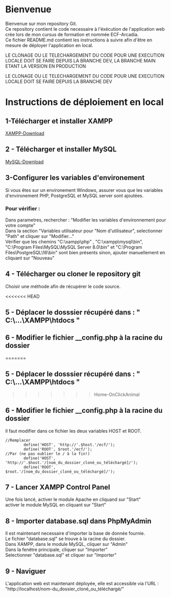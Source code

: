 # Bienvenue

Bienvenue sur mon repository Git.  
Ce repository contient le code necessaire à l'éxécution de l'application web crée lors de mon cursus de formation et nommée ECF-Arcadia.  
Ce fichier README.md contient les instructions à suivre afin d'être en mesure de déployer l'application en local.  

LE CLONAGE OU LE TELECHARGEMENT DU CODE POUR UNE EXECUTION LOCALE DOIT SE FAIRE DEPUIS LA BRANCHE DEV, LA BRANCHE MAIN ETANT LA VERSION EN PRODUCTION  

LE CLONAGE OU LE TELECHARGEMENT DU CODE POUR UNE EXECUTION LOCALE DOIT SE FAIRE DEPUIS LA BRANCHE DEV

# Instructions de déploiement en local

## 1-Télécharger et installer XAMPP
[XAMPP-Download](https://www.apachefriends.org/fr/index.html)
## 2 - Télécharger et installer MySQL
[MySQL-Download](https://dev.mysql.com/downloads/mysql/)

## 3-Configurer les variables d'environement
Si vous êtes sur un environement Windows, assurer vous que les variables d'environement PHP, PostgreSQL et MySQL server sont ajoutées.

### Pour vérifier :
Dans parametres, rechercher : "Modifier les variables d'environnement pour votre compte"  
Dans la section "Variables utilisateur pour "Nom d'utilisateur", selectionner "Path" et cliquer sur "Modifier..."  
Vérifier que les chemins "C:\xampp\php" , "C:\xampp\mysql\bin", "C:\Program Files\MySQL\MySQL Server 8.0\bin" et "C:\Program Files\PostgreSQL\16\bin" sont bien présents sinon, ajouter manuellement en cliquant sur "Nouveau"

## 4 - Télécharger ou cloner le repository git

Choisir une méthode afin de récupérer le code source.

<<<<<<< HEAD
  ## 5 - Déplacer le dosssier récupéré dans : " C:\\...\XAMPP\htdocs "  

  ## 6 - Modifier le fichier __config.php à la racine du dossier  
=======
## 5 - Déplacer le dosssier récupéré dans : " C:\\...\XAMPP\htdocs "
>>>>>>> Home-OnClickAnimal

## 6 - Modifier le fichier __config.php à la racine du dossier

Il faut modifier dans ce fichier les deux variables HOST et ROOT.

```
//Remplacer
        define('HOST', 'http://'.$host.'/ecf/');
        define('ROOT', $root.'/ecf/');
//Par (ne pas oublier le / à la fin!)
        define('HOST', 'http://'.$host.'/[nom_du_dossier_cloné_ou_téléchargé]/');
        define('ROOT', $root.'/[nom_du_dossier_cloné_ou_téléchargé]/');
```

## 7 - Lancer XAMPP Control Panel

Une fois lancé, activer le module Apache en cliquand sur "Start"  
activer le module MySQL en cliquant sur "Start"

## 8 - Importer database.sql dans PhpMyAdmin

Il est maintenant necessaire d'importer la base de donnée fournie.  
Le fichier "database.sql" se trouve à la racine du dossier.  
Dans XAMPP, dans le module MySQL, cliquer sur "Admin"  
Dans la fenêtre principale, cliquer sur "Importer"  
Selectionner "database.sql" et cliquer sur "Importer"

## 9 - Naviguer

L'application web est maintenant déployée, elle est accessible via l'URL :
"http://localhost/nom-du_dossier_cloné_ou_téléchargé/"


  

  

  

  

  
  
  




